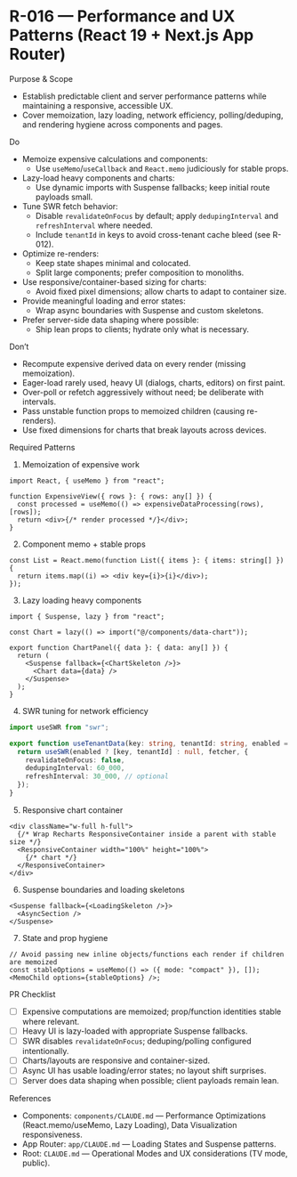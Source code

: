 <!--
Rule: R-016
Title: Performance and UX Patterns (React 19 + Next.js App Router)
Status: enabled
-->

# R-016 — Performance and UX Patterns (React 19 + Next.js App Router)

Purpose & Scope

- Establish predictable client and server performance patterns while maintaining a responsive, accessible UX.
- Cover memoization, lazy loading, network efficiency, polling/deduping, and rendering hygiene across components and pages.

Do

- Memoize expensive calculations and components:
  - Use `useMemo`/`useCallback` and `React.memo` judiciously for stable props.
- Lazy-load heavy components and charts:
  - Use dynamic imports with Suspense fallbacks; keep initial route payloads small.
- Tune SWR fetch behavior:
  - Disable `revalidateOnFocus` by default; apply `dedupingInterval` and `refreshInterval` where needed.
  - Include `tenantId` in keys to avoid cross-tenant cache bleed (see R-012).
- Optimize re-renders:
  - Keep state shapes minimal and colocated.
  - Split large components; prefer composition to monoliths.
- Use responsive/container-based sizing for charts:
  - Avoid fixed pixel dimensions; allow charts to adapt to container size.
- Provide meaningful loading and error states:
  - Wrap async boundaries with Suspense and custom skeletons.
- Prefer server-side data shaping where possible:
  - Ship lean props to clients; hydrate only what is necessary.

Don’t

- Recompute expensive derived data on every render (missing memoization).
- Eager-load rarely used, heavy UI (dialogs, charts, editors) on first paint.
- Over-poll or refetch aggressively without need; be deliberate with intervals.
- Pass unstable function props to memoized children (causing re-renders).
- Use fixed dimensions for charts that break layouts across devices.

Required Patterns

1. Memoization of expensive work

```tsx
import React, { useMemo } from "react";

function ExpensiveView({ rows }: { rows: any[] }) {
  const processed = useMemo(() => expensiveDataProcessing(rows), [rows]);
  return <div>{/* render processed */}</div>;
}
```

2. Component memo + stable props

```tsx
const List = React.memo(function List({ items }: { items: string[] }) {
  return items.map((i) => <div key={i}>{i}</div>);
});
```

3. Lazy loading heavy components

```tsx
import { Suspense, lazy } from "react";

const Chart = lazy(() => import("@/components/data-chart"));

export function ChartPanel({ data }: { data: any[] }) {
  return (
    <Suspense fallback={<ChartSkeleton />}>
      <Chart data={data} />
    </Suspense>
  );
}
```

4. SWR tuning for network efficiency

```ts
import useSWR from "swr";

export function useTenantData(key: string, tenantId: string, enabled = true) {
  return useSWR(enabled ? [key, tenantId] : null, fetcher, {
    revalidateOnFocus: false,
    dedupingInterval: 60_000,
    refreshInterval: 30_000, // optional
  });
}
```

5. Responsive chart container

```tsx
<div className="w-full h-full">
  {/* Wrap Recharts ResponsiveContainer inside a parent with stable size */}
  <ResponsiveContainer width="100%" height="100%">
    {/* chart */}
  </ResponsiveContainer>
</div>
```

6. Suspense boundaries and loading skeletons

```tsx
<Suspense fallback={<LoadingSkeleton />}>
  <AsyncSection />
</Suspense>
```

7. State and prop hygiene

```tsx
// Avoid passing new inline objects/functions each render if children are memoized
const stableOptions = useMemo(() => ({ mode: "compact" }), []);
<MemoChild options={stableOptions} />;
```

PR Checklist

- [ ] Expensive computations are memoized; prop/function identities stable where relevant.
- [ ] Heavy UI is lazy-loaded with appropriate Suspense fallbacks.
- [ ] SWR disables `revalidateOnFocus`; deduping/polling configured intentionally.
- [ ] Charts/layouts are responsive and container-sized.
- [ ] Async UI has usable loading/error states; no layout shift surprises.
- [ ] Server does data shaping when possible; client payloads remain lean.

References

- Components: `components/CLAUDE.md` — Performance Optimizations (React.memo/useMemo, Lazy Loading), Data Visualization responsiveness.
- App Router: `app/CLAUDE.md` — Loading States and Suspense patterns.
- Root: `CLAUDE.md` — Operational Modes and UX considerations (TV mode, public).
